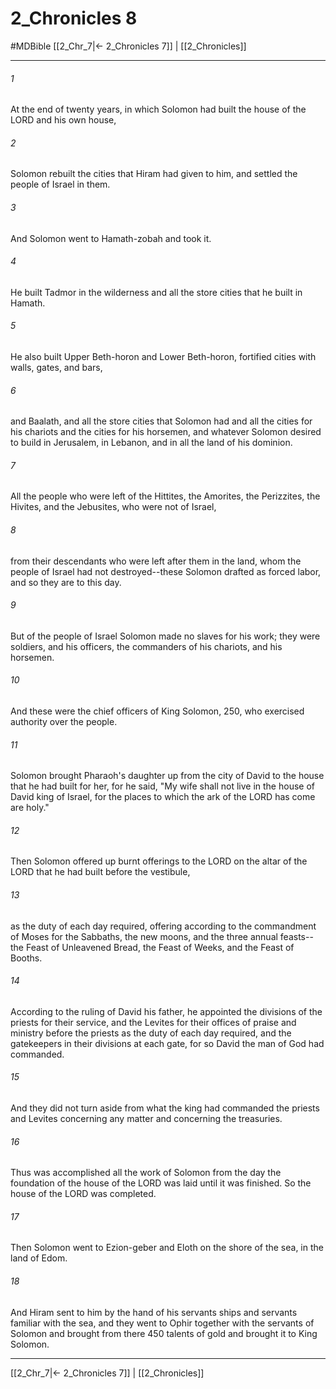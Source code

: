 # 2_Chronicles 8
#MDBible
[[2_Chr_7|← 2_Chronicles 7]] | [[2_Chronicles]]

***

###### 1 
At the end of twenty years, in which Solomon had built the house of the LORD and his own house, 

###### 2 
Solomon rebuilt the cities that Hiram had given to him, and settled the people of Israel in them. 

###### 3 
And Solomon went to Hamath-zobah and took it. 

###### 4 
He built Tadmor in the wilderness and all the store cities that he built in Hamath. 

###### 5 
He also built Upper Beth-horon and Lower Beth-horon, fortified cities with walls, gates, and bars, 

###### 6 
and Baalath, and all the store cities that Solomon had and all the cities for his chariots and the cities for his horsemen, and whatever Solomon desired to build in Jerusalem, in Lebanon, and in all the land of his dominion. 

###### 7 
All the people who were left of the Hittites, the Amorites, the Perizzites, the Hivites, and the Jebusites, who were not of Israel, 

###### 8 
from their descendants who were left after them in the land, whom the people of Israel had not destroyed--these Solomon drafted as forced labor, and so they are to this day. 

###### 9 
But of the people of Israel Solomon made no slaves for his work; they were soldiers, and his officers, the commanders of his chariots, and his horsemen. 

###### 10 
And these were the chief officers of King Solomon, 250, who exercised authority over the people. 

###### 11 
Solomon brought Pharaoh's daughter up from the city of David to the house that he had built for her, for he said, "My wife shall not live in the house of David king of Israel, for the places to which the ark of the LORD has come are holy." 

###### 12 
Then Solomon offered up burnt offerings to the LORD on the altar of the LORD that he had built before the vestibule, 

###### 13 
as the duty of each day required, offering according to the commandment of Moses for the Sabbaths, the new moons, and the three annual feasts--the Feast of Unleavened Bread, the Feast of Weeks, and the Feast of Booths. 

###### 14 
According to the ruling of David his father, he appointed the divisions of the priests for their service, and the Levites for their offices of praise and ministry before the priests as the duty of each day required, and the gatekeepers in their divisions at each gate, for so David the man of God had commanded. 

###### 15 
And they did not turn aside from what the king had commanded the priests and Levites concerning any matter and concerning the treasuries. 

###### 16 
Thus was accomplished all the work of Solomon from the day the foundation of the house of the LORD was laid until it was finished. So the house of the LORD was completed. 

###### 17 
Then Solomon went to Ezion-geber and Eloth on the shore of the sea, in the land of Edom. 

###### 18 
And Hiram sent to him by the hand of his servants ships and servants familiar with the sea, and they went to Ophir together with the servants of Solomon and brought from there 450 talents of gold and brought it to King Solomon. 

***

[[2_Chr_7|← 2_Chronicles 7]] | [[2_Chronicles]]
